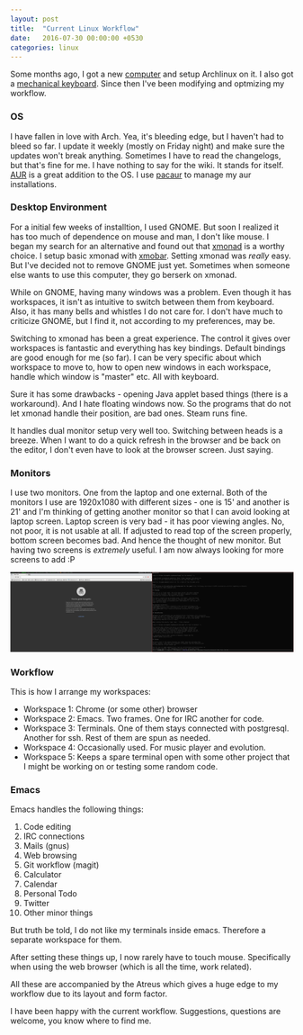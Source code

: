 ```yaml
---
layout: post
title:  "Current Linux Workflow"
date:   2016-07-30 00:00:00 +0530
categories: linux
---
```

Some months ago, I got a new [computer][1] and setup Archlinux on it. I also got a [mechanical keyboard][6]. Since then I've been modifying and optmizing my workflow.

### OS
I have fallen in love with Arch. Yea, it's bleeding edge, but I haven't had to bleed so far. I update it weekly (mostly on Friday night) and make sure the updates won't break anything. Sometimes I have to read the changelogs, but that's fine for me. I have nothing to say for the wiki. It stands for itself.
[AUR][2] is a great addition to the OS. I use [pacaur][3] to manage my aur installations.

### Desktop Environment
For a initial few weeks of installtion, I used GNOME. But soon I realized it has too much of dependence on mouse and man, I don't like mouse. I began my search for an alternative and found out that [xmonad][4] is a worthy choice. I setup basic xmonad with [xmobar][5]. Setting xmonad was _really_ easy. But I've decided not to remove GNOME just yet. Sometimes when someone else wants to use this computer, they go berserk on xmonad.

While on GNOME, having many windows was a problem. Even though it has workspaces, it isn't as intuitive to switch between them from keyboard. Also, it has many bells and whistles I do not care for. I don't have much to criticize GNOME, but I find it, not according to my preferences, may be.

Switching to xmonad has been a great experience. The control it gives over workspaces is fantastic and everything has key bindings. Default bindings are good enough for me (so far). I can be very specific about which workspace to move to, how to open new windows in each workspace, handle which window is "master" etc. All with keyboard.

Sure it has some drawbacks - opening Java applet based things (there is a workaround). And I hate floating windows now. So the programs that do not let xmonad handle their position, are bad ones. Steam runs fine.

It handles dual monitor setup very well too. Switching between heads is a breeze. When I want to do a quick refresh in the browser and be back on the editor, I don't even have to look at the browser screen. Just saying.

### Monitors
I use two monitors. One from the laptop and one external. Both of the monitors I use are 1920x1080 with different sizes - one is 15' and another is 21' and I'm thinking of getting another monitor so that I can avoid looking at laptop screen.
Laptop screen is very bad - it has poor viewing angles. No, not poor, it is not usable at all. If adjusted to read top of the screen properly, bottom screen becomes bad. And hence the thought of new monitor.
But having two screens is _extremely_ useful. I am now always looking for more screens to add :P

<img src="/images/screenies/Screenshot from 2016-08-01 19-16-04.png" alt="Workspace" />


### Workflow
This is how I arrange my workspaces:

- Workspace 1: Chrome (or some other) browser
- Workspace 2: Emacs. Two frames. One for IRC another for code.
- Workspace 3: Terminals. One of them stays connected with postgresql. Another for ssh. Rest of them are spun as needed.
- Workspace 4: Occasionally used. For music player and evolution.
- Workspace 5: Keeps a spare terminal open with some other project that I might be working on or testing some random code.

### Emacs
Emacs handles the following things:

1. Code editing
2. IRC connections
3. Mails (gnus)
4. Web browsing
5. Git workflow (magit)
6. Calculator
7. Calendar
8. Personal Todo
9. Twitter
10. Other minor things

But truth be told, I do not like my terminals inside emacs. Therefore a separate workspace for them.

After setting these things up, I now rarely have to touch mouse. Specifically when using the web browser (which is all the time, work related).

All these are accompanied by the Atreus which gives a huge edge to my workflow due to its layout and form factor.

I have been happy with the current workflow. Suggestions, questions are welcome, you know where to find me.

[1]: http://codingquark.com/programming/2016/02/17/problems-and-solutions-linux-on-hp-ac179tx.html
[2]: https://aur.archlinux.org
[3]: https://aur.archlinux.org/packages/pacaur
[4]: http://xmonad.org/
[5]: http://projects.haskell.org/xmobar/
[6]: http://codingquark.com/keyboards/2016/02/21/atreus-build-log.html
